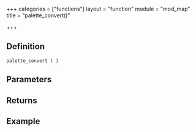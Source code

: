 +++
categories = ["functions"]
layout = "function"
module = "mod_map"
title = "palette_convert()"

+++

## Definition

    palette_convert ( )

## Parameters

## Returns

## Example
